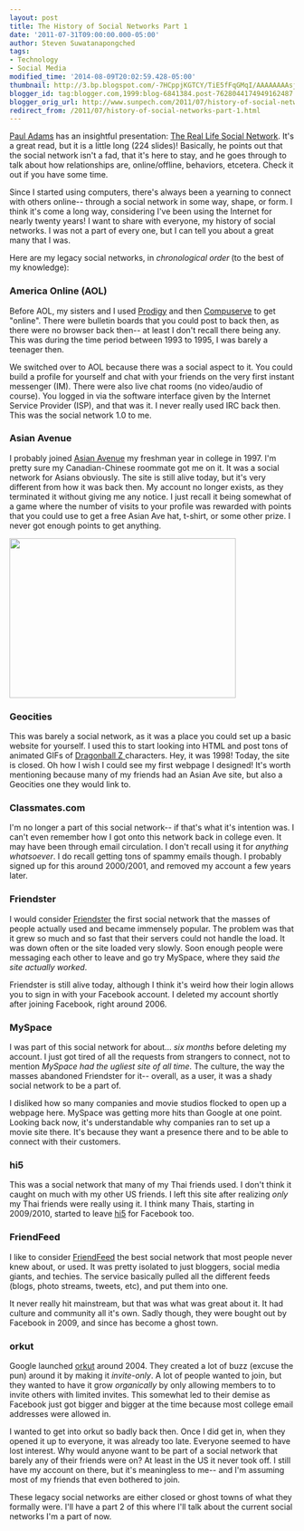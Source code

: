 ```yaml
---
layout: post
title: The History of Social Networks Part 1
date: '2011-07-31T09:00:00.000-05:00'
author: Steven Suwatanapongched
tags:
- Technology
- Social Media
modified_time: '2014-08-09T20:02:59.428-05:00'
thumbnail: http://3.bp.blogspot.com/-7HCppjKGTCY/TiE5fFqGMqI/AAAAAAAAsj4/Aa2FsIbulr4/s72-c/asian_avenue.png
blogger_id: tag:blogger.com,1999:blog-6841384.post-7628044174949162487
blogger_orig_url: http://www.sunpech.com/2011/07/history-of-social-networks-part-1.html
redirect_from: /2011/07/history-of-social-networks-part-1.html
---
```


<a href="http://www.thinkoutsidein.com/">Paul Adams</a> has an insightful presentation: <a href="http://www.slideshare.net/padday/the-real-life-social-network-v2">The Real Life Social Network</a>. It's a great read, but it is a little long (224 slides)! Basically, he points out that the social network isn't a fad, that it's here to stay, and he goes through to talk about how relationships are, online/offline, behaviors, etcetera. Check it out if you have some time.

Since I started using computers, there's always been a yearning to connect with others online-- through a social network in some way, shape, or form. I think it's come a long way, considering I've been using the Internet for nearly twenty years! I want to share with everyone, my history of social networks. I was not a part of every one, but I can tell you about a great many that I was.

Here are my legacy social networks, in <i>chronological order</i><b> </b>(to the best of my knowledge):

### America Online (AOL)

Before AOL, my sisters and I used <a href="http://en.wikipedia.org/wiki/Prodigy_(online_service)">Prodigy</a> and then <a href="http://en.wikipedia.org/wiki/CompuServe">Compuserve</a> to get "online". There were bulletin boards that you could post to back then, as there were no browser back then-- at least I don't recall there being any. This was during the time period between 1993 to 1995, I was barely a teenager then.

We switched over to AOL because there was a social aspect to it. You could build a profile for yourself and chat with your friends on the very first instant messenger (IM). There were also live chat rooms (no video/audio of course).  You logged in via the software interface given by the Internet Service Provider (ISP), and that was it. I never really used IRC back then. This was the social network 1.0 to me.

### Asian Avenue

I probably joined <a href="http://www.asianave.com/">Asian Avenue</a> my freshman year in college in 1997. I'm pretty sure my Canadian-Chinese roommate got me on it. It was a social network for Asians obviously. The site is still alive today, but it's very different from how it was back then. My account no longer exists, as they terminated it without giving me any notice. I just recall it being somewhat of a game where the number of visits to your profile was rewarded with points that you could use to get a free Asian Ave hat, t-shirt, or some other prize. I never got enough points to get anything.

<a href="http://3.bp.blogspot.com/-7HCppjKGTCY/TiE5fFqGMqI/AAAAAAAAsj4/Aa2FsIbulr4/s1600/asian_avenue.png" imageanchor="1"><img border="0" src="http://3.bp.blogspot.com/-7HCppjKGTCY/TiE5fFqGMqI/AAAAAAAAsj4/Aa2FsIbulr4/s400/asian_avenue.png" height="282" width="400" /></a>

### Geocities

This was barely a social network, as it was a place you could set up a basic website for  yourself. I used this to start looking into HTML and post tons of animated GIFs of <a href="http://en.wikipedia.org/wiki/Dragon_Ball">Dragonball Z </a>characters. Hey, it was 1998! Today, the site is closed. Oh how I wish I could see my first webpage I designed! It's worth mentioning because many of my friends had an Asian Ave site, but also a Geocities one they would link to.

### Classmates.com

I'm no longer a part of this social network-- if that's what it's intention was. I can't even remember how I got onto this network back in college even. It may have been through email circulation. I don't recall using it for <i>anything whatsoever</i>. I do recall getting tons of spammy emails though. I probably signed up for this around 2000/2001, and removed my account a few years later.

### Friendster

I would consider <a href="http://www.friendster.com/">Friendster</a> the first social network that the masses of people actually used and became immensely popular. The problem was that it grew so much and so fast that their servers could not handle the load. It was down often or the site loaded very slowly. Soon enough people were messaging each other to leave and go try MySpace, where they said <i>the site actually worked</i>.

Friendster is still alive today, although I think it's weird how their login allows you to sign in with your Facebook account. I deleted my account shortly after joining Facebook, right around 2006.

### MySpace

I was part of this social network for about... <i>six months</i> before deleting my account. I just got tired of all the requests from strangers to connect, not to mention <i>MySpace had the ugliest site of all time</i>. The culture, the way the masses abandoned Friendster for it-- overall, as a user, it was a shady social network to be a part of.

I disliked how so many companies and movie studios flocked to open up a webpage here. MySpace was getting more hits than Google at one point. Looking back now, it's understandable why companies ran to set up a movie site there. It's because they want a presence there and to be able to connect with their customers.

### hi5
This was a social network that many of my Thai friends used. I don't think it caught on much with my other US friends. I left this site after realizing <i>only</i> my Thai friends were really using it. I think many Thais, starting in 2009/2010, started to leave <a href="http://www.hi5.com/">hi5</a> for Facebook too.

### FriendFeed

I like to consider <a href="http://www.friendfeed.com/">FriendFeed</a> the best social network that most people never knew about, or used. It was pretty isolated to just bloggers, social media giants, and techies. The service basically pulled all the different feeds (blogs, photo streams, tweets, etc), and put them into one.

It never really hit mainstream, but that was what was great about it. It had culture and community all it's own. Sadly though, they were bought out by Facebook in 2009, and since has become a ghost town.

### orkut

Google launched <a href="http://www.orkut.com/">orkut</a> around 2004. They created a lot of buzz (excuse the pun) around it by making it <i>invite-only</i>. A lot of people wanted to join, but they wanted to have it grow <i>organically</i> by only allowing members to to invite others with limited invites. This somewhat led to their demise as Facebook just got bigger and bigger at the time because most college email addresses were allowed in.

I wanted to get into orkut so badly back then. Once I did get in, when they opened it up to everyone, it was already too late. Everyone seemed to have lost interest. Why would anyone want to be part of a social network that barely any of their friends were on? At least in the US it never took off. I still have my account on there, but it's meaningless to me-- and I'm assuming most of my friends that even bothered to join.


These legacy social networks are either closed or ghost towns of what they formally were. I'll have a part 2 of this where I'll talk about the current social networks I'm a part of now.